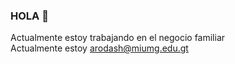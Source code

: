 ### HOLA 👋





Actualmente estoy trabajando en el negocio familiar  
Actualmente estoy arodash@miumg.edu.gt
